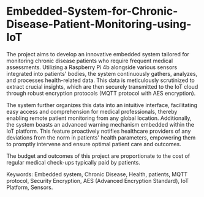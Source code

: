 # Embedded-System-for-Chronic-Disease-Patient-Monitoring-using-IoT

<!--
This project aims to develop an embedded system that monitors chronic disease patients who need frequent medical check-ups.

This embedded system uses a Raspberry Pi 4b to gather data from several sensors installed in patients' bodies, and their data is constantly saved, analyzed and processed to extract vital details about their health and transfer it safely using MQTT protocol with the help of security encryption (AES Algorithm) to the IoT cloud where it is organized into an interface making it easier to use and understand, which allows users like doctors to easily access patients’ data and observing their health state from any place in the world. 

To enhance the functionality of the system, a warning system (Email/SMS) has been integrated into the IoT platform, which warns the doctor when the patient enters an abnormal state.

The budget and the outcome of this project are reasonable compared to what the patients pay for their Regular medical check-ups.
-->

The project aims to develop an innovative embedded system tailored for monitoring chronic disease patients who require frequent medical assessments. Utilizing a Raspberry Pi 4b alongside various sensors integrated into patients' bodies, the system continuously gathers, analyzes, and processes health-related data. This data is meticulously scrutinized to extract crucial insights, which are then securely transmitted to the IoT cloud through robust encryption protocols (MQTT protocol with AES encryption).

The system further organizes this data into an intuitive interface, facilitating easy access and comprehension for medical professionals, thereby enabling remote patient monitoring from any global location. Additionally, the system boasts an advanced warning mechanism embedded within the IoT platform. This feature proactively notifies healthcare providers of any deviations from the norm in patients' health parameters, empowering them to promptly intervene and ensure optimal patient care and outcomes.

The budget and outcomes of this project are proportionate to the cost of regular medical check-ups typically paid by patients.

Keywords: Embedded system, Chronic Disease, Health, patients, MQTT protocol, Security Encryption, AES (Advanced Encryption Standard), IoT Platform, Sensors.
